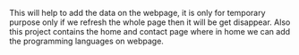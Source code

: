 This will help to add the data on the webpage, it is only for temporary purpose only if we refresh the whole page then it will be get disappear.
Also this project contains the home and contact page where in home we can add the programming languages on webpage.
